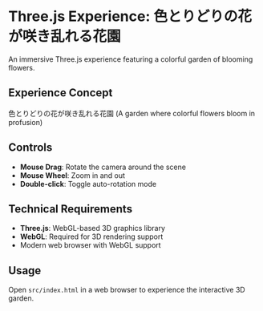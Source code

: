 # Three.js Experience: 色とりどりの花が咲き乱れる花園

An immersive Three.js experience featuring a colorful garden of blooming flowers.

## Experience Concept
色とりどりの花が咲き乱れる花園 (A garden where colorful flowers bloom in profusion)

## Controls
- **Mouse Drag**: Rotate the camera around the scene
- **Mouse Wheel**: Zoom in and out
- **Double-click**: Toggle auto-rotation mode

## Technical Requirements
- **Three.js**: WebGL-based 3D graphics library
- **WebGL**: Required for 3D rendering support
- Modern web browser with WebGL support

## Usage
Open `src/index.html` in a web browser to experience the interactive 3D garden.